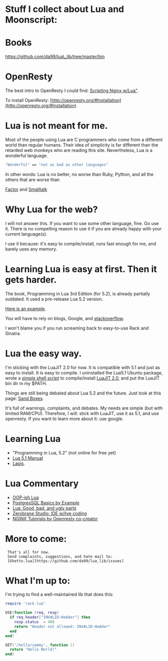 

Stuff I collect about Lua and Moonscript:
======

Books
======

https://github.com/da99/lua\_lib/tree/master/bin

OpenResty
============
The best intro to OpenResty I could find:
[Scripting Nginx w/Lua"](http://www.londonlua.org/scripting_nginx_with_lua/slides.html).

To install OpenResty:
[http://openresty.org/#Installation](http://openresty.org/#Installation)

Lua is not meant for me.
==============

Most of the people using Lua are C programmers who come from a different
world than regular humans.
Their idea of simplicity is far different than the retarded web monkeys
who are reading this site.
Nevertheless, Lua is a wonderful language.

```sh
"Wonderful" == "not as bad as other languages"
```
In other words: Lua is no better, no worse than Ruby, Python, and all the
others that are worse than

[Factor](http://factorcode.org) and [Smalltalk](http://www.pharo-project.org/)

Why Lua for the web?
=====================
I will not answer this. If you want to use some other language, fine. Go use it.
There is no compelling reason to use it if you are already happy with your current language(s).

I use it because: it's easy to compile/install, runs fast enough for me, and barely uses any memory.


Learning Lua is easy at first. Then it gets harder.
====

The book, Programming in Lua 3rd Edition (for 5.2), is already partially outdated.
It used a pre-release Lua 5.2 version.

[Here is an example](http://stackoverflow.com/a/11280629/841803).

You will have to rely on blogs, Google, and
[stackoverflow](http://stackoverflow.com/questions/tagged/lua).

I won't blame you if you run screaming back to easy-to-use Rack and Sinatra.



Lua the easy way.
================
I'm sticking with the LuaJIT 2.0 for now.
It is compatible with 5.1 and just as easy to install.
It is easy to compile. I uninstalled the Lua5.1 Ubuntu package,
wrote a [simple shell script](https://github.com/da99/boot_ups/blob/master/bin/install/luajit)
to compile/install [LuaJIT 2.0](http://luajit.org/install.html),
and put the LuaJIT bin dir in my $PATH.

Things are still being debated about Lua 5.2 and the future. Just look at this page:
[Sand Boxes](http://lua-users.org/wiki/SandBoxes).

It's full of warnings, complaints, and debates. My needs are simple (but with limited RAM/CPU).
Therefore, I will:
stick with LuaJIT, use it as 5.1, and use openresty. If you want to learn more
about it: use google.

Learning Lua
============
* "Programming in Lua, 5.2" (not online for free yet)
* [Lua 5.1 Manual](http://www.lua.org/manual/5.1/)
* [Lapis](http://leafo.net/lapis/).

Lua Commentary
===============
* [OOP-ish Lua](http://phrogz.net/Lua/)
* [PostgresSQL Basics by Example](http://darthdeus.github.io/blog/2013/08/19/postgresql-basics-by-example/)
* [Lua: Good, bad, and ugly parts](http://notebook.kulchenko.com/programming/lua-good-different-bad-and-ugly-parts)
* [Zerobrane Studio: IDE w/live coding](http://studio.zerobrane.com/)
* [NGINX Tutorials by Openresty co-creator](http://openresty.org/download/agentzh-nginx-tutorials-en.html)

More to come:
=================
     That's all for now.
     Send complaints, suggestions, and hate mail to:
     [Ghetto.lua][https://github.com/da99/lua_lib/issues]

What I'm up to:
===============
   I'm trying to find a well-maintained lib that does this:

```lua
require 'rack.lua'

USE(function (req, resp)
  if req.header["INVALID-HeAder"] then
    resp.status  = 406
    return "Header not allowed: INVALID-HeAder"
  end
end)

GET('/hello/sammy', function ()
  return "Hello World!"
end)
```



